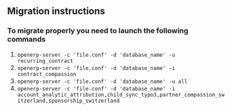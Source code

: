 ## Migration instructions

### To migrate properly you need to launch the following commands

1. `openerp-server -c 'file.conf' -d 'database_name' -u recurring_contract`
2. `openerp-server -c 'file.conf' -d 'database_name' -i contract_compassion`
3. `openerp-server -c 'file.conf' -d 'database_name' -u all`
4. `openerp-server -c 'file.conf' -d 'database_name' -i account_analytic_attribution,child_sync_typo3,partner_compassion_switzerland,sponsorship_switzerland`
